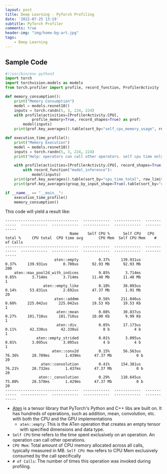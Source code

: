 ```yaml
---
layout: post
title: Deep Learning - PyTorch Profiling
date: '2022-07-25 13:19'
subtitle: PyTorch Profiler
comments: true
header-img: "img/home-bg-art.jpg"
tags:
    - Deep Learning
---
```


## Sample Code

```python
#!/usr/bin/env python3
import torch
import torchvision.models as models
from torch.profiler import profile, record_function, ProfilerActivity

def memory_consumption():
    print("Memory Consumption")
    model = models.resnet18()
    inputs = torch.randn(5, 3, 224, 224)
    with profile(activities=[ProfilerActivity.CPU],
            profile_memory=True, record_shapes=True) as prof:
        model(inputs)
    print(prof.key_averages().table(sort_by="self_cpu_memory_usage", row_limit=10))

def execution_time_profile():
    print("Memory Execution")
    model = models.resnet18()
    inputs = torch.randn(5, 3, 224, 224)
    print("Help: operators can call other operators. self cpu time only o")

    with profile(activities=[ProfilerActivity.CPU], record_shapes=True) as prof:
        with record_function("model_inference"):
            model(inputs)
    print(prof.key_averages().table(sort_by="cpu_time_total", row_limit=10))
    print(prof.key_averages(group_by_input_shape=True).table(sort_by="cpu_time_total", row_limit=10))

if __name__ == "__main__":
    execution_time_profile()
    memory_consumption()
```

This code will yield a result like:

```
---------------------------------  ------------  ------------  ------------  ------------  ------------  ------------  ------------  ------------  
                             Name    Self CPU %      Self CPU   CPU total %     CPU total  CPU time avg       CPU Mem  Self CPU Mem    # of Calls  
---------------------------------  ------------  ------------  ------------  ------------  ------------  ------------  ------------  ------------  
                      aten::empty         0.37%     139.931us         0.37%     139.931us       0.700us      92.93 Mb      92.93 Mb           200  
    aten::max_pool2d_with_indices         9.85%       3.714ms         9.85%       3.714ms       3.714ms      11.48 Mb      11.48 Mb             1  
                 aten::empty_like         0.10%      38.093us         0.14%      53.831us       2.692us      47.37 Mb       1.91 Mb            20  
                      aten::addmm         0.56%     211.046us         0.60%     225.042us     225.042us      19.53 Kb      19.53 Kb             1  
                       aten::mean         0.08%      30.837us         0.27%     101.710us     101.710us      10.00 Kb       9.99 Kb             1  
                       aten::div_         0.05%      17.173us         0.11%      42.330us      42.330us           8 b           4 b             1  
              aten::empty_strided         0.01%       3.095us         0.01%       3.095us       3.095us           4 b           4 b             1  
                     aten::conv2d         0.15%      56.563us        76.36%      28.789ms       1.439ms      47.37 Mb           0 b            20  
                aten::convolution         0.41%     154.381us        76.21%      28.732ms       1.437ms      47.37 Mb           0 b            20  
               aten::_convolution         0.29%     110.645us        75.80%      28.578ms       1.429ms      47.37 Mb           0 b            20  
---------------------------------  ------------  ------------  ------------  ------------  ------------  ------------  ------------  ------------  
```

- [Aten](https://pytorch.org/cppdocs/#aten) is a tensor library that PyTorch's Python and C++ libs are built on. It has hundreds of operations, such as addition, mean, convolution, etc. with both the CPU and the GPU implementations
  - `aten::empty`: This is the ATen operation that creates an empty tensor with specified dimensions and data type.
- `Self CPU` time refers to the time spent exclusively on an operation. An operation can call other operations.
- `CPU Mem`: Total amount of CPU memory allocated across all calls, typically measured in MB. `Self CPU Mem` refers to CPU Mem exclusively consumed by the call specifically
- `# of Calls`: The number of times this operation was invoked during profiling.
